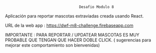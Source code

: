                                       Desafio Modulo 8

Aplicación para reportar mascotas extraviadas creada usando React.

URL de la web app : https://dwf-m8-challenge.firebaseapp.com


IMPORTANTE : PARA REPORTAR / UPDATEAR MASCOTAS ES MUY PROBABLE QUE TENGAN QUE HACER DOBLE CLICK. ( sugerencias para mejorar este comportamiento son bienvenidas)


